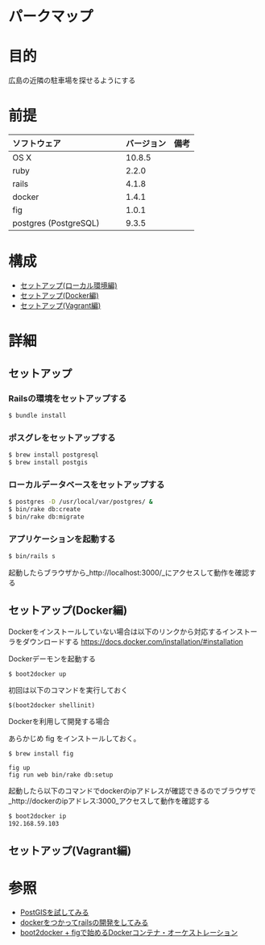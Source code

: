 パークマップ
===
# 目的
広島の近隣の駐車場を探せるようにする

# 前提
| ソフトウェア     | バージョン    | 備考         |
|:---------------|:-------------|:------------|
| OS X           |10.8.5        |             |
| ruby      　　 |2.2.0        |             |
| rails     　　 |4.1.8        |             |
| docker    　　 |1.4.1        |             |
| fig       　　 |1.0.1        |             |
| postgres (PostgreSQL)    　　 |9.3.5        |             |
# 構成
+ [セットアップ(ローカル環境編)](#1)
+ [セットアップ(Docker編)](#2)
+ [セットアップ(Vagrant編)](#3)

# 詳細
## <a name="1">セットアップ</a>
### Railsの環境をセットアップする
```bash
$ bundle install
```

### ポスグレをセットアップする
```bash
$ brew install postgresql
$ brew install postgis
```

### ローカルデータベースをセットアップする
```bash
$ postgres -D /usr/local/var/postgres/ &
$ bin/rake db:create
$ bin/rake db:migrate
```

### アプリケーションを起動する
```bash
$ bin/rails s
```
起動したらブラウザから_http://localhost:3000/_にアクセスして動作を確認する

## <a name="2">セットアップ(Docker編)</a>
Dockerをインストールしていない場合は以下のリンクから対応するインストーラをダウンロードする
https://docs.docker.com/installation/#installation

Dockerデーモンを起動する
```
$ boot2docker up
```
初回は以下のコマンドを実行しておく
```
$(boot2docker shellinit)
```

Dockerを利用して開発する場合

あらかじめ fig をインストールしておく。
```
$ brew install fig
```

```
fig up
fig run web bin/rake db:setup
```

起動したら以下のコマンドでdockerのipアドレスが確認できるのでブラウザで_http://dockerのipアドレス:3000_アクセスして動作を確認する
```bash
$ boot2docker ip
192.168.59.103
```

## <a name="3">セットアップ(Vagrant編)</a>

# 参照
+ [PostGISを試してみる](http://blog.eiel.info/blog/2014/12/11/postgis-abc/)
+ [dockerをつかってrailsの開発をしてみる](http://qiita.com/eielh/items/754c1f785e66e3c4cee0)
+ [boot2docker + figで始めるDockerコンテナ・オーケストレーション](http://dev.classmethod.jp/server-side/docker-server-side/orchestration-with-boot2docker-fig/)
